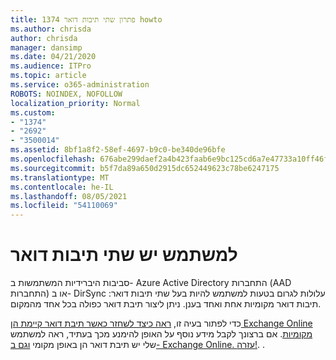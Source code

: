 ```yaml
---
title: 1374 פתרון שתי תיבות דואר howto
ms.author: chrisda
author: chrisda
manager: dansimp
ms.date: 04/21/2020
ms.audience: ITPro
ms.topic: article
ms.service: o365-administration
ROBOTS: NOINDEX, NOFOLLOW
localization_priority: Normal
ms.custom:
- "1374"
- "2692"
- "3500014"
ms.assetid: 8bf1a8f2-58ef-4697-b9c0-be340de96bfe
ms.openlocfilehash: 676abe299daef2a4b423faab6e9bc125cd6a7e47733a10ff46f9f492cc5ad34d
ms.sourcegitcommit: b5f7da89a650d2915dc652449623c78be6247175
ms.translationtype: MT
ms.contentlocale: he-IL
ms.lasthandoff: 08/05/2021
ms.locfileid: "54110069"
---
```

# <a name="a-user-has-two-mailboxes"></a>למשתמש יש שתי תיבות דואר

סביבות היברידיות המשתמשות ב- Azure Active Directory התחברות (AAD התחברות) או ב- DirSync עלולות לגרום בטעות למשתמש להיות בעל שתי תיבות דואר: תיבות דואר מקומיות אחת ואחד בענן. ניתן ליצור תיבת דואר כפולה בכל אחד מהמקום.

כדי לפתור בעיה זו, [ראה כיצד לשחזר כאשר תיבת דואר קיימת הן Exchange Online מקומיות](https://docs.microsoft.com/exchange/troubleshoot/move-mailboxes/mailbox-exists-exo-onpremises). אם ברצונך לקבל מידע נוסף על האופן להימנע מכך בעתיד, ראה למשתמש שלי יש תיבת דואר הן באופן מקומי [וגם ב- Exchange Online. עזרה!](https://techcommunity.microsoft.com/t5/Exchange-Team-Blog/My-user-has-a-mailbox-both-on-premises-and-in-Exchange-Online/ba-p/846809). .
